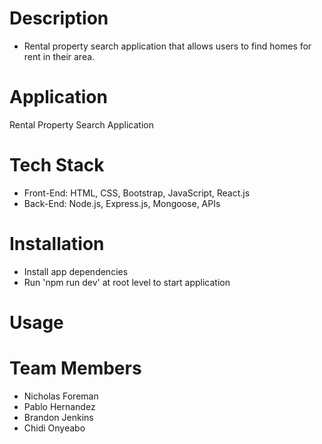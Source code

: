 # Description
* Rental property search application that allows users to find homes for rent in their area.

# Application
Rental Property Search Application

# Tech Stack
* Front-End: HTML, CSS, Bootstrap, JavaScript, React.js
* Back-End: Node.js, Express.js, Mongoose, APIs

# Installation
* Install app dependencies
* Run 'npm run dev' at root level to start application

# Usage

# Team Members
* Nicholas Foreman
* Pablo Hernandez
* Brandon Jenkins
* Chidi Onyeabo